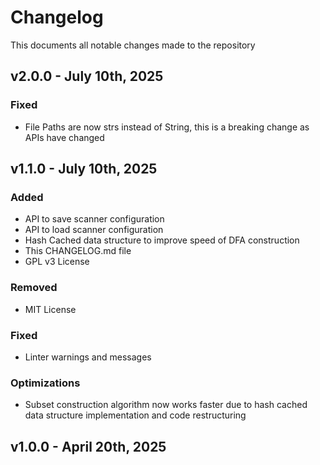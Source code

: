 # Changelog

This documents all notable changes made to the repository

## v2.0.0 - July 10th, 2025

### Fixed
- File Paths are now strs instead of String, this is a breaking change as APIs have changed

## v1.1.0 - July 10th, 2025

### Added
- API to save scanner configuration
- API to load scanner configuration
- Hash Cached data structure to improve speed of DFA construction
- This CHANGELOG.md file
- GPL v3 License

### Removed
- MIT License

### Fixed
- Linter warnings and messages

### Optimizations
- Subset construction algorithm now works faster due to hash cached data structure implementation and code restructuring

## v1.0.0 - April 20th, 2025
